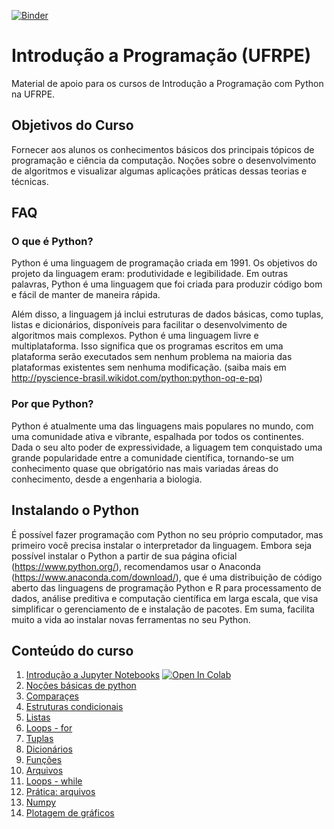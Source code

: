 [![Binder](https://mybinder.org/badge_logo.svg)](https://mybinder.org/v2/gh/ufrpe-ensino/ic-aulas/master)

# Introdução a Programação (UFRPE)
Material de apoio para os cursos de Introdução a Programação com Python na UFRPE.

## Objetivos do Curso
Fornecer aos alunos os conhecimentos básicos dos principais tópicos de programação e ciência da computação. Noções sobre o desenvolvimento de algoritmos e visualizar algumas aplicações práticas dessas teorias e técnicas.

## FAQ
### O que é Python?
Python é uma linguagem de programação criada em 1991. Os objetivos do projeto da linguagem eram: produtividade e legibilidade. Em outras palavras, Python é uma linguagem que foi criada para produzir código bom e fácil de manter de maneira rápida. 

Além disso, a linguagem já inclui estruturas de dados básicas, como tuplas, listas e dicionários, disponíveis para facilitar o desenvolvimento de algoritmos mais complexos. Python é uma linguagem livre e multiplataforma. Isso significa que os programas escritos em uma plataforma serão executados sem nenhum problema na maioria das plataformas existentes sem nenhuma modificação. (saiba mais em http://pyscience-brasil.wikidot.com/python:python-oq-e-pq)

### Por que Python?
Python é atualmente uma das linguagens mais populares no mundo, com uma comunidade ativa e vibrante, espalhada por todos os continentes. Dada o seu alto poder de expressividade, a liguagem tem conquistado uma grande popularidade entre a comunidade científica, tornando-se um conhecimento quase que obrigatório nas mais variadas áreas do conhecimento, desde a engenharia a biologia.

## Instalando o Python
É possível fazer programação com Python no seu próprio computador, mas primeiro você precisa instalar o interpretador da linguagem. Embora seja possível instalar o Python a partir de sua página oficial (https://www.python.org/), recomendamos usar o Anaconda (https://www.anaconda.com/download/), que é uma distribuição de código aberto das linguagens de programação Python e R para processamento de dados, análise preditiva e computação científica em larga escala, que visa simplificar o gerenciamento de e instalação de pacotes. Em suma, facilita muito a vida ao instalar novas ferramentas no seu Python.

## Conteúdo do curso
1. [Introdução a Jupyter Notebooks](https://github.com/ufrpe-ic/intro-python/blob/master/notebooks/00_Intro.ipynb) [![Open In Colab](https://colab.research.google.com/assets/colab-badge.svg)](https://colab.research.google.com/github/ufrpe-ic/intro-python/blob/master/notebooks/00_Intro.ipynb)
2. [Noções básicas de python](https://github.com/ufrpe-ic/intro-python/blob/master/notebooks/01_IntroPython.ipynb)
3. [Comparaçes](https://github.com/ufrpe-ic/intro-python/blob/master/notebooks/02_Comparações.ipynb)
4. [Estruturas condicionais](https://github.com/ufrpe-ic/intro-python/blob/master/notebooks/03_Condicionais.ipynb)
5. [Listas](https://github.com/ufrpe-ic/intro-python/blob/master/notebooks/04_Listas.ipynb)
6. [Loops - for](https://github.com/ufrpe-ic/intro-python/blob/master/notebooks/05_ListasLoops.ipynb)
7. [Tuplas](https://github.com/ufrpe-ic/intro-python/blob/master/notebooks/06_Tuplas.ipynb)
8. [Dicionários](https://github.com/ufrpe-ic/intro-python/blob/master/notebooks/07_Dicionarios.ipynb)
9. [Funções](https://github.com/ufrpe-ic/intro-python/blob/master/notebooks/08_Funcoes.ipynb)
10. [Arquivos](https://github.com/ufrpe-ic/intro-python/blob/master/notebooks/09_Arquivos.ipynb)
11. [Loops - while](https://github.com/ufrpe-ic/intro-python/blob/master/notebooks/10_LoopWhile.ipynb)
12. [Prática: arquivos](https://github.com/ufrpe-ic/intro-python/blob/master/notebooks/11_PraticaArquivos.ipynb)
13. [Numpy](https://github.com/ufrpe-ic/intro-python/blob/master/notebooks/12_Numpy.ipynb)
14. [Plotagem de gráficos](https://github.com/ufrpe-ic/intro-python/blob/master/notebooks/13_Matplotlib.ipynb)
